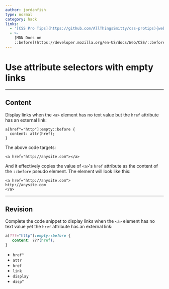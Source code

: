 ```yaml
---
author: jordanfish
type: normal
category: hack
links:
  - '[CSS Pro Tips](https://github.com/AllThingsSmitty/css-protips){website}'
  - >-
    [MDN Docs on
    ::before](https://developer.mozilla.org/en-US/docs/Web/CSS/::before){documentation}
---
```


# Use attribute selectors with empty links


---

## Content

Display links when the `<a>` element has no text value but the `href` attribute has an external link:

```plain-text
a[href^="http"]:empty::before {
  content: attr(href);
}
```

The above code targets:

```plain-text
<a href="http://anysite.com"></a>
```

And it effectively copies the value of `<a>`'s `href` attribute as the content of the `::before` pseudo element. The element will look like this:

```plain-text
<a href="http://anysite.com">
http://anysite.com
</a>
```


---

## Revision

Complete the code snippet to display links when the `<a>` element has no text value yet the `href` attribute has an external link:

```css
a[???="http"]:empty::before {
   content: ???(href);
}
```

- `href^`
- `attr`
- `href`
- `link`
- `display`
- `disp^`
